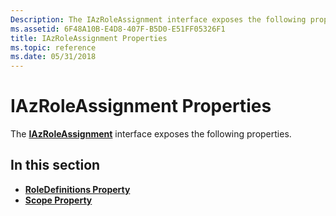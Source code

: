 ```yaml
---
Description: The IAzRoleAssignment interface exposes the following properties.
ms.assetid: 6F48A10B-E4D8-407F-B5D0-E51FF05326F1
title: IAzRoleAssignment Properties
ms.topic: reference
ms.date: 05/31/2018
---
```


# IAzRoleAssignment Properties

The [**IAzRoleAssignment**](/windows/desktop/api/Azroles/nn-azroles-iazroleassignment) interface exposes the following properties.

## In this section

-   [**RoleDefinitions Property**](/windows/desktop/api/Azroles/nf-azroles-iazroleassignment-get_roledefinitions)
-   [**Scope Property**](/windows/desktop/api/Azroles/nf-azroles-iazroleassignment-get_scope)

 

 



